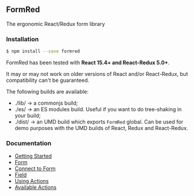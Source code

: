 ## FormRed

The ergonomic React/Redux form library

### Installation

```bash
$ npm install --save formred
```

FormRed has been tested with **React 15.4+ and React-Redux 5.0+**.

It may or may not work on older versions of React and/or React-Redux, but compatibility can't be guaranteed.

The following builds are available:

* ./lib/ -> a commonjs build;
* ./es/ -> an ES modules build. Useful if you want to do tree-shaking in your build;
* ./dist/ -> an UMD build which exports `FormRed` global. Can be used for demo purposes with the UMD builds of React, Redux and React-Redux.

### Documentation

* [Getting Started](https://formred.js.org/docs/Getting-Started.html)
* [Form](https://formred.js.org/docs/Form.html)
* [Connect to Form](https://formred.js.org/docs/Connect-to-Form.html)
* [Field](https://formred.js.org/docs/Field.html)
* [Using Actions](https://formred.js.org/docs/Using-Actions.html)
* [Available Actions](https://formred.js.org/docs/Available-Actions.html)
